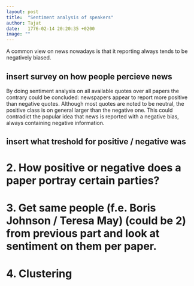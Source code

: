 ```yaml
---
layout: post
title:  "Sentiment analysis of speakers"
author: Tajat
date:   1776-02-14 20:20:35 +0200
image: ""
---
```

A common view on news nowadays is that it reporting always tends to be negatively biased.
## insert survey on how people percieve news
By doing sentiment analysis on all available quotes over all papers the contrary could be concluded: newspapers appear to report more positive than negative quotes. Although most quotes are noted to be neutral, the positive class is on general larger than the negative one. This could contradict the popular idea that news is reported with a negative bias, always containing negative information.
## insert what treshold for positive / negative was

# 2. How positive or negative does a paper portray certain parties?
# 3. Get same people (f.e. Boris Johnson / Teresa May) (could be 2) from previous part and look at sentiment on them per paper.
# 4. Clustering
<!--more-->